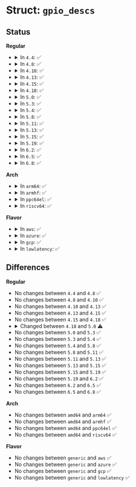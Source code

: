 # Struct: <code>gpio_descs</code>

## Status
<b>Regular</b>
<ul>
<li>
<details>
<summary>In <code>4.4</code>: ✅</summary>

```c
struct gpio_descs {
    unsigned int ndescs;
    struct gpio_desc * desc[0];
};
```
</details>
</li>
<li>
<details>
<summary>In <code>4.8</code>: ✅</summary>

```c
struct gpio_descs {
    unsigned int ndescs;
    struct gpio_desc * desc[0];
};
```
</details>
</li>
<li>
<details>
<summary>In <code>4.10</code>: ✅</summary>

```c
struct gpio_descs {
    unsigned int ndescs;
    struct gpio_desc * desc[0];
};
```
</details>
</li>
<li>
<details>
<summary>In <code>4.13</code>: ✅</summary>

```c
struct gpio_descs {
    unsigned int ndescs;
    struct gpio_desc * desc[0];
};
```
</details>
</li>
<li>
<details>
<summary>In <code>4.15</code>: ✅</summary>

```c
struct gpio_descs {
    unsigned int ndescs;
    struct gpio_desc * desc[0];
};
```
</details>
</li>
<li>
<details>
<summary>In <code>4.18</code>: ✅</summary>

```c
struct gpio_descs {
    unsigned int ndescs;
    struct gpio_desc * desc[0];
};
```
</details>
</li>
<li>
<details>
<summary>In <code>5.0</code>: ✅</summary>

```c
struct gpio_descs {
    struct gpio_array *info;
    unsigned int ndescs;
    struct gpio_desc * desc[0];
};
```
</details>
</li>
<li>
<details>
<summary>In <code>5.3</code>: ✅</summary>

```c
struct gpio_descs {
    struct gpio_array *info;
    unsigned int ndescs;
    struct gpio_desc * desc[0];
};
```
</details>
</li>
<li>
<details>
<summary>In <code>5.4</code>: ✅</summary>

```c
struct gpio_descs {
    struct gpio_array *info;
    unsigned int ndescs;
    struct gpio_desc * desc[0];
};
```
</details>
</li>
<li>
<details>
<summary>In <code>5.8</code>: ✅</summary>

```c
struct gpio_descs {
    struct gpio_array *info;
    unsigned int ndescs;
    struct gpio_desc * desc[0];
};
```
</details>
</li>
<li>
<details>
<summary>In <code>5.11</code>: ✅</summary>

```c
struct gpio_descs {
    struct gpio_array *info;
    unsigned int ndescs;
    struct gpio_desc * desc[0];
};
```
</details>
</li>
<li>
<details>
<summary>In <code>5.13</code>: ✅</summary>

```c
struct gpio_descs {
    struct gpio_array *info;
    unsigned int ndescs;
    struct gpio_desc * desc[0];
};
```
</details>
</li>
<li>
<details>
<summary>In <code>5.15</code>: ✅</summary>

```c
struct gpio_descs {
    struct gpio_array *info;
    unsigned int ndescs;
    struct gpio_desc * desc[0];
};
```
</details>
</li>
<li>
<details>
<summary>In <code>5.19</code>: ✅</summary>

```c
struct gpio_descs {
    struct gpio_array *info;
    unsigned int ndescs;
    struct gpio_desc * desc[0];
};
```
</details>
</li>
<li>
<details>
<summary>In <code>6.2</code>: ✅</summary>

```c
struct gpio_descs {
    struct gpio_array *info;
    unsigned int ndescs;
    struct gpio_desc * desc[0];
};
```
</details>
</li>
<li>
<details>
<summary>In <code>6.5</code>: ✅</summary>

```c
struct gpio_descs {
    struct gpio_array *info;
    unsigned int ndescs;
    struct gpio_desc * desc[0];
};
```
</details>
</li>
<li>
<details>
<summary>In <code>6.8</code>: ✅</summary>

```c
struct gpio_descs {
    struct gpio_array *info;
    unsigned int ndescs;
    struct gpio_desc * desc[0];
};
```
</details>
</li>
</ul>
<b>Arch</b>
<ul>
<li>
<details>
<summary>In <code>arm64</code>: ✅</summary>

```c
struct gpio_descs {
    struct gpio_array *info;
    unsigned int ndescs;
    struct gpio_desc * desc[0];
};
```
</details>
</li>
<li>
<details>
<summary>In <code>armhf</code>: ✅</summary>

```c
struct gpio_descs {
    struct gpio_array *info;
    unsigned int ndescs;
    struct gpio_desc * desc[0];
};
```
</details>
</li>
<li>
<details>
<summary>In <code>ppc64el</code>: ✅</summary>

```c
struct gpio_descs {
    struct gpio_array *info;
    unsigned int ndescs;
    struct gpio_desc * desc[0];
};
```
</details>
</li>
<li>
<details>
<summary>In <code>riscv64</code>: ✅</summary>

```c
struct gpio_descs {
    struct gpio_array *info;
    unsigned int ndescs;
    struct gpio_desc * desc[0];
};
```
</details>
</li>
</ul>
<b>Flavor</b>
<ul>
<li>
<details>
<summary>In <code>aws</code>: ✅</summary>

```c
struct gpio_descs {
    struct gpio_array *info;
    unsigned int ndescs;
    struct gpio_desc * desc[0];
};
```
</details>
</li>
<li>
<details>
<summary>In <code>azure</code>: ✅</summary>

```c
struct gpio_descs {
    struct gpio_array *info;
    unsigned int ndescs;
    struct gpio_desc * desc[0];
};
```
</details>
</li>
<li>
<details>
<summary>In <code>gcp</code>: ✅</summary>

```c
struct gpio_descs {
    struct gpio_array *info;
    unsigned int ndescs;
    struct gpio_desc * desc[0];
};
```
</details>
</li>
<li>
<details>
<summary>In <code>lowlatency</code>: ✅</summary>

```c
struct gpio_descs {
    struct gpio_array *info;
    unsigned int ndescs;
    struct gpio_desc * desc[0];
};
```
</details>
</li>
</ul>

## Differences
<b>Regular</b>
<ul>
<li>
No changes between <code>4.4</code> and <code>4.8</code> ✅
</li>
<li>
No changes between <code>4.8</code> and <code>4.10</code> ✅
</li>
<li>
No changes between <code>4.10</code> and <code>4.13</code> ✅
</li>
<li>
No changes between <code>4.13</code> and <code>4.15</code> ✅
</li>
<li>
No changes between <code>4.15</code> and <code>4.18</code> ✅
</li>
<li>
<details>
<summary>Changed between <code>4.18</code> and <code>5.0</code> ⚠️</summary>
<ul>
<li>
<b>Field added. </b>
<code>struct gpio_array *info</code>
</li>
</ul>
</details>
</li>
<li>
No changes between <code>5.0</code> and <code>5.3</code> ✅
</li>
<li>
No changes between <code>5.3</code> and <code>5.4</code> ✅
</li>
<li>
No changes between <code>5.4</code> and <code>5.8</code> ✅
</li>
<li>
No changes between <code>5.8</code> and <code>5.11</code> ✅
</li>
<li>
No changes between <code>5.11</code> and <code>5.13</code> ✅
</li>
<li>
No changes between <code>5.13</code> and <code>5.15</code> ✅
</li>
<li>
No changes between <code>5.15</code> and <code>5.19</code> ✅
</li>
<li>
No changes between <code>5.19</code> and <code>6.2</code> ✅
</li>
<li>
No changes between <code>6.2</code> and <code>6.5</code> ✅
</li>
<li>
No changes between <code>6.5</code> and <code>6.8</code> ✅
</li>
</ul>
<b>Arch</b>
<ul>
<li>
No changes between <code>amd64</code> and <code>arm64</code> ✅
</li>
<li>
No changes between <code>amd64</code> and <code>armhf</code> ✅
</li>
<li>
No changes between <code>amd64</code> and <code>ppc64el</code> ✅
</li>
<li>
No changes between <code>amd64</code> and <code>riscv64</code> ✅
</li>
</ul>
<b>Flavor</b>
<ul>
<li>
No changes between <code>generic</code> and <code>aws</code> ✅
</li>
<li>
No changes between <code>generic</code> and <code>azure</code> ✅
</li>
<li>
No changes between <code>generic</code> and <code>gcp</code> ✅
</li>
<li>
No changes between <code>generic</code> and <code>lowlatency</code> ✅
</li>
</ul>
